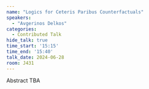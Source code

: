 ```yaml
---
name: "Logics for Ceteris Paribus Counterfactuals"
speakers:
  - "Avgerinos Delkos"
categories:
  - Contributed Talk
hide_talk: true
time_start: '15:15'
time_end: '15:40'
talk_date: 2024-06-28
room: J431
---
```


Abstract TBA
